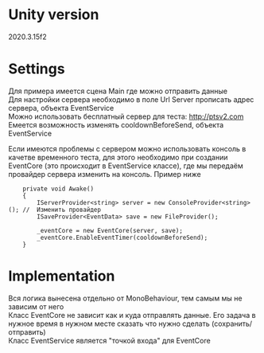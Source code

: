 # Unity version
2020.3.15f2

# Settings
Для примера имеется сцена Main где можно отправить данные<br>
Для настройки сервера необходимо в поле Url Server прописать адрес сервера, объекта EventService<br>
Можно использовать бесплатный сервер для теста: http://ptsv2.com<br>
Емеется возможность изменять cooldownBeforeSend, объекта EventService<br>

Если имеются проблемы с сервером можно использовать консоль в качетве временного теста, для этого необходимо при создании EventCore (это происходит в EventService классе), где мы передаём провайдер сервера изменить на консоль. Пример ниже
```
    private void Awake()
    {
        IServerProvider<string> server = new ConsoleProvider<string>(); //  Изменить провайдер 
        ISaveProvider<EventData> save = new FileProvider();
        
        _eventCore = new EventCore(server, save);
        _eventCore.EnableEventTimer(cooldownBeforeSend);
    }
``` 

# Implementation
Вся логика вынесена отдельно от MonoBehaviour, тем самым мы не зависим от него<br>
Класс EventCore не зависит как и куда отправлять данные. Его задача в нужное время в нужном месте сказать что нужно сделать (сохранить/отправить)<br>
Класс EventService является "точкой входа" для EventCore<br>
